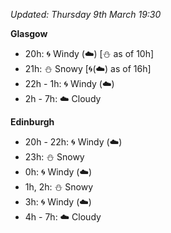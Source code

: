 *Updated: Thursday 9th March 19:30*

**Glasgow**

* 20h: :cyclone: Windy (:cloud:) [:snowman: as of 10h]
* 21h: :snowman: Snowy [:cyclone:(:cloud:) as of 16h]
* 22h - 1h: :cyclone: Windy (:cloud:)
* 2h - 7h: :cloud: Cloudy

**Edinburgh**

* 20h - 22h: :cyclone: Windy (:cloud:)
* 23h: :snowman: Snowy
* 0h: :cyclone: Windy (:cloud:)
* 1h, 2h: :snowman: Snowy
* 3h: :cyclone: Windy (:cloud:)
* 4h - 7h: :cloud: Cloudy
